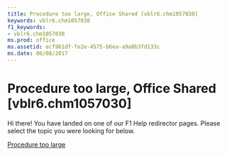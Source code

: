 ```yaml
---
title: Procedure too large, Office Shared [vblr6.chm1057030]
keywords: vblr6.chm1057030
f1_keywords:
- vblr6.chm1057030
ms.prod: office
ms.assetid: ecf961df-fe2e-4575-b6ea-a9a8b3fd133c
ms.date: 06/08/2017
---
```



# Procedure too large, Office Shared [vblr6.chm1057030]

Hi there! You have landed on one of our F1 Help redirector pages. Please select the topic you were looking for below.

[Procedure too large](http://msdn.microsoft.com/library/1de6ac64-fc0c-9833-024c-44b3b5c68a79%28Office.15%29.aspx)

